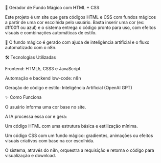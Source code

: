 🌈 Gerador de Fundo Mágico com HTML + CSS

Este projeto é um site que gera códigos HTML e CSS com fundos mágicos a partir de uma cor escolhida pelo usuário. Basta inserir uma cor (ex: #ff00ff ou azul) e o sistema entrega o código pronto para uso, com efeitos visuais e combinações automáticas de estilo.

🔮 O fundo mágico é gerado com ajuda de inteligência artificial e o fluxo automatizado com o n8n.

🛠️ Tecnologias Utilizadas

Frontend: HTML5, CSS3 e JavaScript

Automação e backend low-code: n8n

Geração de código e estilo: Inteligência Artificial (OpenAI GPT)

✨ Como Funciona

O usuário informa uma cor base no site.

A IA processa essa cor e gera:

Um código HTML com uma estrutura básica e estilização mínima.

Um código CSS com um fundo mágico: gradientes, animações ou efeitos visuais criativos com base na cor escolhida.

O sistema, através do n8n, orquestra a requisição e retorna o código para visualização e download.

